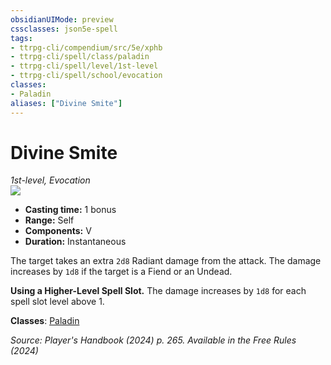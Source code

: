 ```yaml
---
obsidianUIMode: preview
cssclasses: json5e-spell
tags:
- ttrpg-cli/compendium/src/5e/xphb
- ttrpg-cli/spell/class/paladin
- ttrpg-cli/spell/level/1st-level
- ttrpg-cli/spell/school/evocation
classes:
- Paladin
aliases: ["Divine Smite"]
---
```

# Divine Smite
*1st-level, Evocation*  
![](Mechanics/spells/img/divine-smite.webp#right)

- **Casting time:** 1 bonus
- **Range:** Self
- **Components:** V
- **Duration:** Instantaneous

The target takes an extra `2d8` Radiant damage from the attack. The damage increases by `1d8` if the target is a Fiend or an Undead.

**Using a Higher-Level Spell Slot.** The damage increases by `1d8` for each spell slot level above 1.

**Classes**: [Paladin](list-spells-classes-paladin)

*Source: Player's Handbook (2024) p. 265. Available in the Free Rules (2024)*